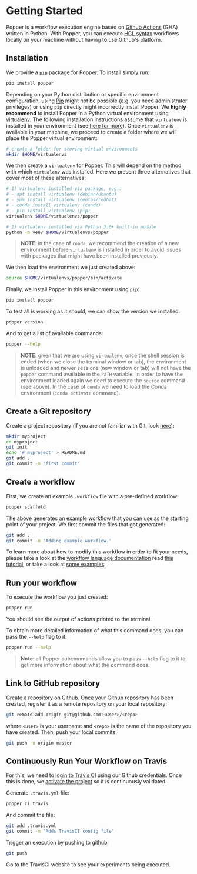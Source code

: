 # Getting Started

Popper is a workflow execution engine based on [Github Actions][gha]
(GHA) written in Python. With Popper, you can execute [HCL
syntax][ghalang] workflows locally on your machine without having
to use Github's platform.

## Installation

We provide a [`pip`][pip] package for Popper. To install simply run:

```bash
pip install popper
```

Depending on your Python distribution or specific environment
configuration, using [Pip][pip] might not be possible (e.g. you need
administrator privileges) or using `pip` directly might incorrectly
install Popper. We **highly recommend** to install Popper in a Python
virtual environment using [virtualenv][venv]. The following
installation instructions assume that `virtualenv` is installed in
your environment (see [here for more][venv-install]). Once
`virtualenv` is available in your machine, we proceed to create a
folder where we will place the Popper virtual environment:

```bash
# create a folder for storing virtual environments
mkdir $HOME/virtualenvs
```

We then create a `virtualenv` for Popper. This will depend on the
method with which `virtualenv` was installed. Here we present three
alternatives that cover most of these alternatives:

```bash
# 1) virtualenv installed via package, e.g.:
# - apt install virtualenv (debian/ubuntu)
# - yum install virtualenv (centos/redhat)
# - conda install virtualenv (conda)
# - pip install virtualenv (pip)
virtualenv $HOME/virtualenvs/popper

# 2) virtualenv installed via Python 3.6+ built-in module
python -m venv $HOME/virtualenvs/popper
```

> **NOTE**: in the case of `conda`, we recommend the creation of a new
> environment before `virtualenv` is installed in order to avoid
> issues with packages that might have been installed previously.

We then load the environment we just created above:

```bash
source $HOME/virtualenvs/popper/bin/activate
```

Finally, we install Popper in this environment using `pip`:

```bash
pip install popper
```

To test all is working as it should, we can show the version we
installed:

```bash
popper version
```

And to get a list of available commands:

```bash
popper --help
```

> **NOTE**: given that we are using `virtualenv`, once the shell
session is ended (when we close the terminal window or tab), the
environment is unloaded and newer sessions (new window or tab) will
not have the `popper` command available in the `PATH` variable. In
order to have the environment loaded again we need to execute the
`source` command (see above). In the case of `conda` we need to load
the Conda environment (`conda activate` command).

## Create a Git repository

Create a project repository (if you are not familiar with Git, look
[here](https://www.learnenough.com/git-tutorial)):

```bash
mkdir myproject
cd myproject
git init
echo '# myproject' > README.md
git add .
git commit -m 'first commit'
```

## Create a workflow

First, we create an example `.workflow` file with a pre-defined
workflow:

```bash
popper scaffold
```

The above generates an example workflow that you can use as the
starting point of your project. We first commit the files that got
generated:

```bash
git add .
git commit -m 'Adding example workflow.'
```

To learn more about how to modify this workflow in order to fit your
needs, please take a look at the [workflow language
documentation](gha_workflows.md) read [this tutorial][ghatut], or take
a look at [some examples][ex].

## Run your workflow

To execute the workflow you just created:

```bash
popper run
```

You should see the output of actions printed to the terminal.

To obtain more detailed information of what this command does, you can pass the `--help` flag to it:

```bash
popper run --help
```

> **Note**: all Popper subcommands allow you to pass `--help` flag to it to get more information about what the command does.

## Link to GitHub repository

Create a repository [on Github][gh-create]. Once your Github
repository has been created, register it as a remote repository on
your local repository:

```bash
git remote add origin git@github.com:<user>/<repo>
```

where `<user>` is your username and `<repo>` is the name of the
repository you have created. Then, push your local commits:

```bash
git push -u origin master
```

## Continuously Run Your Workflow on Travis

For this, we need to [login to Travis CI][cisetup] using our Github
credentials. Once this is done, we [activate the project][ciactivate]
so it is continuously validated.

Generate `.travis.yml` file:

```bash
popper ci travis
```

And commit the file:

```bash
git add .travis.yml
git commit -m 'Adds TravisCI config file'
```

Trigger an execution by pushing to github:

```bash
git push
```


Go to the TravisCI website to see your experiments being executed.

[ghalang]: https://github.com/actions/workflow-parser/blob/master/language.md
[pip]: https://pip.pypa.io/en/stable/
[wfdocs]: gha_workflows.md
[ghatut]: https://scotch.io/bar-talk/introducing-github-actions#toc-how-it-works
[ex]: https://github.com/popperized/popper-examples
[gh-create]: https://help.github.com/articles/create-a-repo/
[cisetup]: https://docs.travis-ci.com/user/getting-started/#Prerequisites
[ciactivate]: https://docs.travis-ci.com/user/getting-started/#To-get-started-with-Travis-CI
[gha]: https://github.com/features/actions
[venv]: https://virtualenv.pypa.io/en/latest/
[venv-install]: https://packaging.python.org/guides/installing-using-pip-and-virtual-environments/#installing-virtualenv
